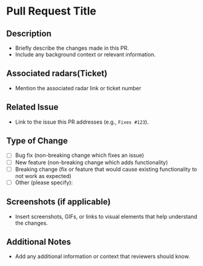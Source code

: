 # Pull Request Title

## Description
- Briefly describe the changes made in this PR.
- Include any background context or relevant information.

## Associated radars(Ticket)
- Mention the associated radar link or ticket number

## Related Issue
- Link to the issue this PR addresses (e.g., `Fixes #123`).

## Type of Change
- [ ] Bug fix (non-breaking change which fixes an issue)
- [ ] New feature (non-breaking change which adds functionality)
- [ ] Breaking change (fix or feature that would cause existing functionality to not work as expected)
- [ ] Other (please specify):

## Screenshots (if applicable)
- Insert screenshots, GIFs, or links to visual elements that help understand the changes.

## Additional Notes
- Add any additional information or context that reviewers should know.

